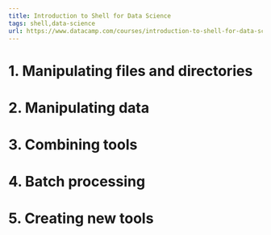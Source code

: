 ```yaml
---
title: Introduction to Shell for Data Science
tags: shell,data-science
url: https://www.datacamp.com/courses/introduction-to-shell-for-data-science
---
```


# 1. Manipulating files and directories

# 2. Manipulating data

# 3. Combining tools

# 4. Batch processing

# 5. Creating new tools
